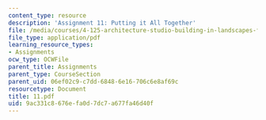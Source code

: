 ```yaml
---
content_type: resource
description: 'Assignment 11: Putting it All Together'
file: /media/courses/4-125-architecture-studio-building-in-landscapes-fall-2002/9ac331c8676efa0d7dc7a677fa46d40f_11.pdf
file_type: application/pdf
learning_resource_types:
- Assignments
ocw_type: OCWFile
parent_title: Assignments
parent_type: CourseSection
parent_uid: 06ef02c9-c7dd-6848-6e16-706c6e8af69c
resourcetype: Document
title: 11.pdf
uid: 9ac331c8-676e-fa0d-7dc7-a677fa46d40f
---
```

